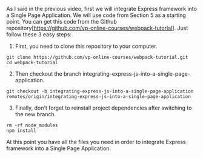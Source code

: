 As I said in the previous video, first we will integrate Express framework into a Single Page Application. 
We will use code from Section 5 as a starting point. You can get this code from the Github repository[https://github.com/vp-online-courses/webpack-tutorial]. Just follow these 3 easy steps:

1. First, you need to clone this repository to your computer.

```
git clone https://github.com/vp-online-courses/webpack-tutorial.git
cd webpack-tutorial
```

2. Then checkout the branch integrating-express-js-into-a-single-page-application.

```
git checkout -b integrating-express-js-into-a-single-page-application remotes/origin/integrating-express-js-into-a-single-page-application
```

3. Finally, don't forget to reinstall project dependencies after switching to the new branch.

```
rm -rf node_modules
npm install
```

At this point you have all the files you need in order to integrate Express framework into a Single Page Application.
